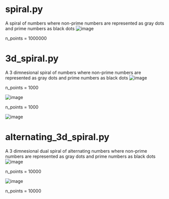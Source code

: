 # spiral.py
A spiral of numbers where non-prime numbers are represented as gray dots and prime numbers as black dots
![image](https://github.com/user-attachments/assets/9a2be51e-7ecc-47f2-a21e-00b0769492f6)

n_points = 1000000

# 3d_spiral.py
A 3 dimnesional spiral of numbers where non-prime numbers are represented as gray dots and prime numbers as black dots
![image](https://github.com/user-attachments/assets/52ef5316-e93f-402e-9dfd-7a43b72ab07b)

n_points = 1000


![image](https://github.com/user-attachments/assets/f5fae944-6ed3-4eab-890f-2b90699e6117)

n_points = 1000


![image](https://github.com/user-attachments/assets/ebf9a691-ec32-41e0-a595-0a392590e2c4)

# alternating_3d_spiral.py
A 3 dimnesional dual spiral of alternating numbers where non-prime numbers are represented as gray dots and prime numbers as black dots
![image](https://github.com/user-attachments/assets/e80d3084-f0bc-407a-aeaa-45ba7f7256a9)


n_points = 10000


![image](https://github.com/user-attachments/assets/412de059-209f-48c0-977c-96ef05894316)

n_points = 10000
